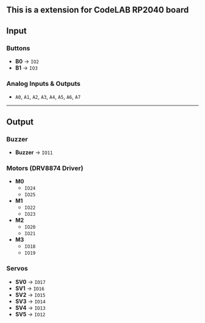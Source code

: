 ## This is a extension for CodeLAB RP2040 board

## Input

### Buttons
- **B0** → `IO2`  
- **B1** → `IO3`

### Analog Inputs & Outputs
- `A0`, `A1`, `A2`, `A3`, `A4`, `A5`, `A6`, `A7`

---

## Output

### Buzzer
- **Buzzer** → `IO11`

### Motors (DRV8874 Driver)
- **M0**
  - `IO24`
  - `IO25`
- **M1**
  - `IO22`
  - `IO23`
- **M2**
  - `IO20`
  - `IO21`
- **M3**
  - `IO18`
  - `IO19`

### Servos
- **SV0** → `IO17`  
- **SV1** → `IO16`  
- **SV2** → `IO15`  
- **SV3** → `IO14`  
- **SV4** → `IO13`  
- **SV5** → `IO12`

